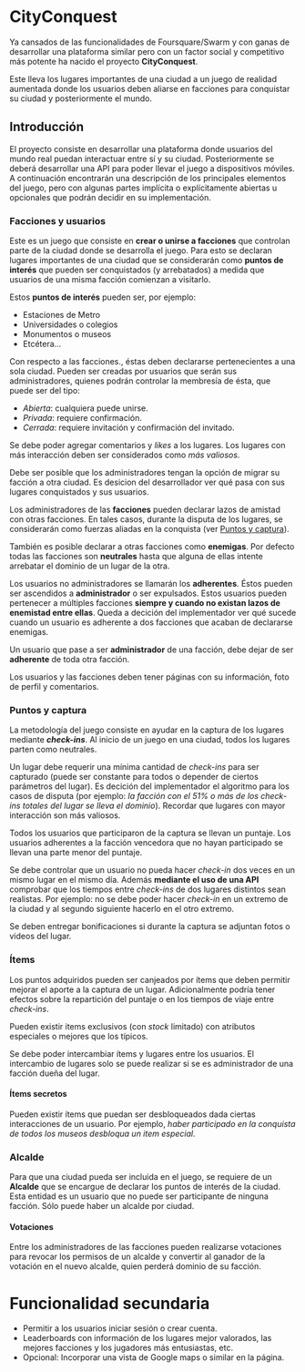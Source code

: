 # CityConquest

Ya cansados de las funcionalidades de Foursquare/Swarm y con ganas de desarrollar una plataforma similar pero con un factor social y competitivo más potente ha nacido el proyecto **CityConquest**.

Este lleva los lugares importantes de una ciudad a un juego de realidad aumentada donde los usuarios deben aliarse en facciones para conquistar su ciudad y posteriormente el mundo.

## Introducción

El proyecto consiste en desarrollar una plataforma donde usuarios del mundo real puedan interactuar entre sí y su ciudad. Posteriormente se deberá desarrollar una API para poder llevar el juego a dispositivos móviles. A continuación encontrarán una descripción de los principales elementos del juego, pero con algunas partes implícita o explícitamente abiertas u opcionales que podrán decidir en su implementación.

### Facciones y usuarios

Este es un juego que consiste en **crear o unirse a facciones** que controlan parte de la ciudad donde se desarrolla el juego. Para esto se declaran lugares importantes de una ciudad que se considerarán como **puntos de interés** que pueden ser conquistados (y arrebatados) a medida que usuarios de una misma facción comienzan a visitarlo.

Estos **puntos de interés** pueden ser, por ejemplo:

* Estaciones de Metro
* Universidades o colegios
* Monumentos o museos
* Etcétera...

Con respecto a las facciones., éstas deben declararse pertenecientes a una sola ciudad. Pueden ser creadas por usuarios que serán sus administradores, quienes podrán controlar la membresía de ésta, que puede ser del tipo:

* *Abierta*: cualquiera puede unirse.
* *Privada*: requiere confirmación.
* *Cerrada*: requiere invitación y confirmación del invitado.

Se debe poder agregar comentarios y _likes_ a los lugares. Los lugares con más interacción deben ser considerados como _más valiosos_.

Debe ser posible que los administradores tengan la opción de migrar su facción a otra ciudad. Es desicion del desarrollador ver qué pasa con sus lugares conquistados y sus usuarios.

Los administradores de las **facciones** pueden declarar lazos de amistad con otras facciones. En tales casos, durante la disputa de los lugares, se considerarán como fuerzas aliadas en la conquista (ver [Puntos y captura](#puntos-y-captura)).

También es posible declarar a otras facciones como **enemigas**. Por defecto todas las facciones son **neutrales** hasta que alguna de ellas intente arrebatar el dominio de un lugar de la otra.

Los usuarios no administradores se llamarán los **adherentes**. Éstos pueden ser ascendidos a **administrador** o ser expulsados. Estos usuarios pueden pertenecer a múltiples facciones **siempre y cuando no existan lazos de enemistad entre ellas**. Queda a decición del implementador ver qué sucede cuando un usuario es adherente a dos facciones que acaban de declararse enemigas.

Un usuario que pase a ser **administrador** de una facción, debe dejar de ser **adherente** de toda otra facción.

Los usuarios y las facciones deben tener páginas con su información, foto de perfil y comentarios.

### Puntos y captura

La metodología del juego consiste en ayudar en la captura de los lugares mediante _**check-ins**_. Al inicio de un juego en una ciudad, todos los lugares parten como neutrales.

Un lugar debe requerir una mínima cantidad de _check-ins_ para ser capturado (puede ser constante para todos o depender de ciertos parámetros del lugar). Es decición del implementador el algoritmo para los casos de disputa (por ejemplo: _la facción con el 51% o más de los check-ins totales del lugar se lleva el dominio_). Recordar que lugares con mayor interacción son más valiosos.

Todos los usuarios que participaron de la captura se llevan un puntaje. Los usuarios adherentes a la facción vencedora que no hayan participado se llevan una parte menor del puntaje.

Se debe controlar que un usuario no pueda hacer _check-in_ dos veces en un mismo lugar en el mismo día. Además **mediante el uso de una API** comprobar que los tiempos entre _check-ins_ de dos lugares distintos sean realistas. Por ejemplo: no se debe poder hacer _check-in_ en un extremo de la ciudad y al segundo siguiente hacerlo en el otro extremo.

Se deben entregar bonificaciones si durante la captura se adjuntan fotos o videos del lugar.

### Ítems

Los puntos adquiridos pueden ser canjeados por ítems que deben permitir mejorar el aporte a la captura de un lugar. Adicionalmente podría tener efectos sobre la repartición del puntaje o en los tiempos de viaje entre _check-ins_.

Pueden existir items exclusivos (con *stock* limitado) con atributos especiales o mejores que los típicos.

Se debe poder intercambiar ítems y lugares entre los usuarios. El intercambio de lugares solo se puede realizar si se es administrador de una facción dueña del lugar.

#### Ítems secretos

Pueden existir ítems que puedan ser desbloqueados dada ciertas interacciones de un usuario. Por ejemplo, *haber participado en la conquista de todos los museos desbloqua un item especial.*

### Alcalde

Para que una ciudad pueda ser incluida en el juego, se requiere de un **Alcalde** que se encargue de declarar los puntos de interés de la ciudad. Esta entidad es un usuario que no puede ser participante de ninguna facción. Sólo puede haber un alcalde por ciudad.

#### Votaciones

Entre los administradores de las facciones pueden realizarse votaciones para revocar los permisos de un alcalde y convertir al ganador de la votación en el nuevo alcalde, quien perderá dominio de su facción.

# Funcionalidad secundaria

* Permitir a los usuarios iniciar sesión o crear cuenta.
* Leaderboards con información de los lugares mejor valorados, las mejores facciones y los jugadores más entusiastas, etc.
* Opcional: Incorporar una vista de Google maps o similar en la página.

